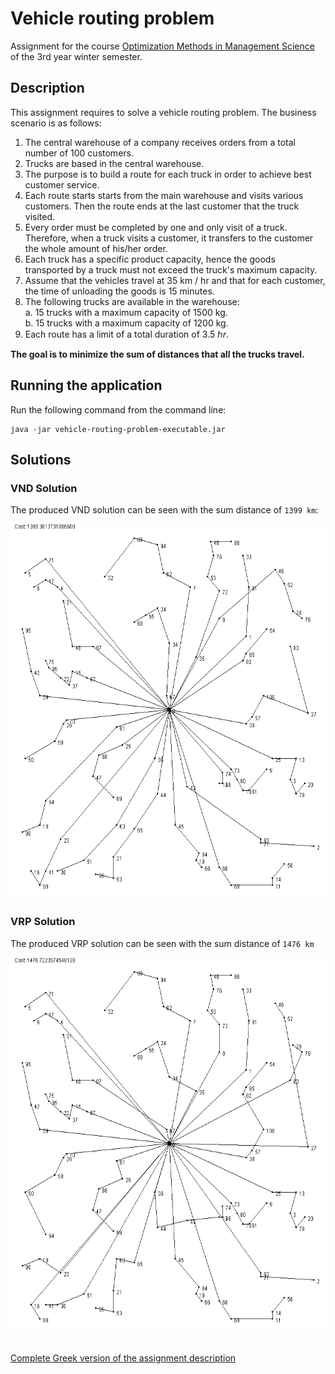 # Vehicle routing problem
Assignment for the course [Optimization Methods in Management Science](https://www.dept.aueb.gr/en/dmst/content/optimization-methods-management-science) of the 3rd year winter semester.

## Description
This assignment requires to solve a vehicle routing problem. The business scenario is as follows:
1. The central warehouse of a company receives orders from a total number of 100 customers.
2. Trucks are based in the central warehouse.
3. The purpose is to build a route for each truck in order to achieve best customer service.
4. Each route starts starts from the main warehouse and visits various customers. Then the route ends at the last customer that the truck visited.
5. Every order must be completed by one and only visit of a truck. Therefore, when a truck visits a customer, it transfers to the customer the whole amount of his/her order.
6. Each truck has a specific product capacity, hence the goods transported by a truck must not exceed the truck's maximum capacity.
7. Assume that the vehicles travel at 35 km / hr and that for each customer, the time of unloading the goods is 15 minutes.
8. The following trucks are available in the warehouse:  
a. 15 trucks with a maximum capacity of 1500 kg.  
b. 15 trucks with a maximum capacity of 1200 kg.
9. Each route has a limit of a total duration of 3.5 ℎ𝑟.

<b> The goal is to minimize the sum of distances that all the trucks travel. </b>

## Running the application
Run the following command from the command line:

    java -jar vehicle-routing-problem-executable.jar

## Solutions
### VND Solution
The produced VND solution can be seen with the sum distance of `1399 km`:

<img src="https://github.com/stef4k/Vehicle-routing-problem/blob/main/images/VND%20end%20solution.png" width="600" height="600" />

### VRP Solution
The produced VRP solution can be seen with the sum distance of `1476 km`

<img src="https://github.com/stef4k/Vehicle-routing-problem/blob/main/images/VRP%20end%20solution.png" width="600" height="600" />


##
[Complete Greek version of the assignment description](https://github.com/stef4k/Vehicle-routing-problem/blob/main/Greek%20Assignment%20Description.pdf)
